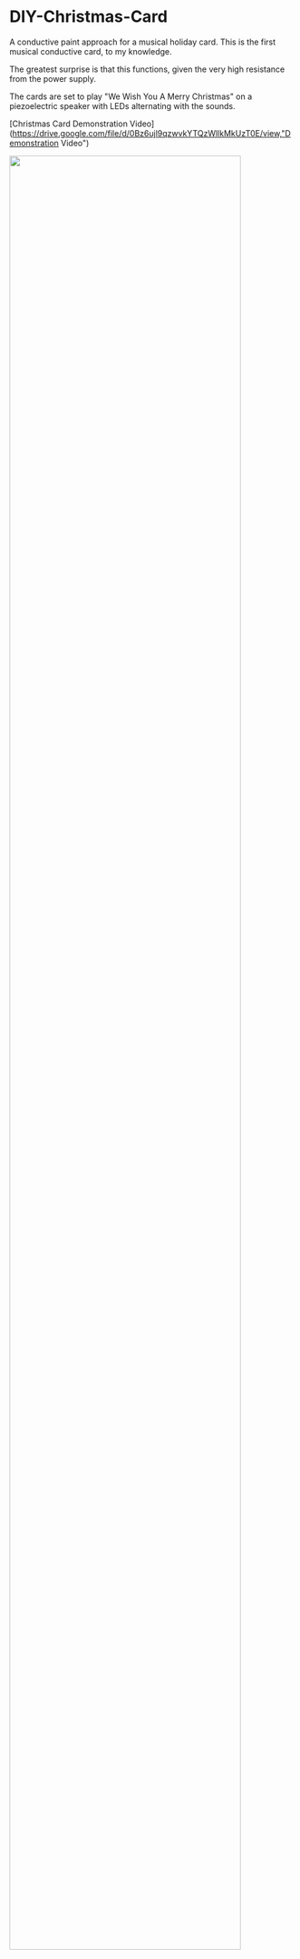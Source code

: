 # DIY-Christmas-Card
A conductive paint approach for a musical holiday card. This is the first musical conductive card, to my knowledge. 

The greatest surprise is that this functions, given the very high resistance from the power supply.

The cards are set to play "We Wish You A Merry Christmas" on a piezoelectric speaker with LEDs alternating with the sounds.


[Christmas Card Demonstration Video](https://drive.google.com/file/d/0Bz6ujl9qzwvkYTQzWllkMkUzT0E/view,"Demonstration Video")



<img src="https://cloud.githubusercontent.com/assets/14482475/10267733/571634a8-6a55-11e5-800a-c3e482430f11.png" width="90%"></img> 
